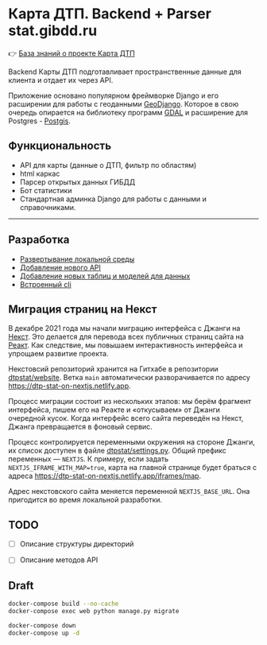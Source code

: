 # Карта ДТП. Backend + Parser stat.gibdd.ru

👉 [База знаний о проекте Карта ДТП](https://github.com/dtpstat/dtp-project/wiki)

Backend Карты ДТП подготавливает пространственные данные для клиента и отдает их
через API.

Приложение основано популярном фреймворке Django и его расширении для работы
с геоданными [GeoDjango](https://docs.djangoproject.com/en/3.2/ref/contrib/gis/).
Которое в свою очередь опирается на библиотеку программ [GDAL](https://gdal.org/) и расширение для Postgres - [Postgis](https://postgis.net/).

## Функциональность

- API для карты (данные о ДТП, фильтр по областям)
- html каркас
- Парсер открытых данных ГИБДД
- Бот статистики
- Стандартная админка Django для работы с данными и справочниками.

---

## Разработка

- [Развертывание локальной среды](/docs/local-env.md)
- [Добавление нового API](https://www.django-rest-framework.org/api-guide/views/)
- [Добавление новых таблиц и моделей для данных](https://docs.djangoproject.com/en/3.2/topics/db/models/)
- [Встроенный cli](docs/cli.md)

## Миграция страниц на Некст

В декабре 2021 года мы начали миграцию интерфейса с Джанги на [Некст](https://nextjs.org).
Это делается для перевода всех публичных страниц сайта на [Реакт](https://reactjs.org).
Как следствие, мы повышаем интерактивность интерфейса и упрощаем развитие проекта.

Некстовсий репозиторий хранится на Гитхабе в репозитории [dtpstat/website](https://github.com/dtpstat/website).
Ветка `main` автоматически разворачивается по адресу https://dtp-stat-on-nextjs.netlify.app.

Процесс миграции состоит из нескольких этапов: мы берём фрагмент интерфейса, пишем его на Реакте и «откусываем» от Джанги очередной кусок.
Когда интерфейс всего сайта переведён на Некст, Джанга превращается в фоновый сервис.

Процесс контролируется переменными окружения на стороне Джанги, их список доступен в файле [dtpstat/settings.py](dtpstat/settings.py).
Общий префикс переменных — `NEXTJS`.
К примеру, если задать `NEXTJS_IFRAME_WITH_MAP=true`, карта на главной странице будет браться с адреса https://dtp-stat-on-nextjs.netlify.app/iframes/map.

Адрес некстовского сайта меняется переменной `NEXTJS_BASE_URL`.
Она пригодится во время локальной разработки.

## TODO

- [ ] Описание структуры директорий
- [ ] Описание методов API


## Draft

```sh
docker-compose build --no-cache
docker-compose exec web python manage.py migrate

docker-compose down
docker-compose up -d
```

